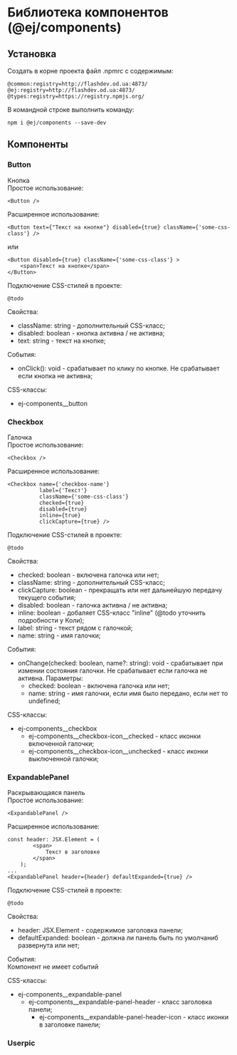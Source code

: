 # Библиотека компонентов (@ej/components) #
## Установка ##
Создать в корне проекта файл .npmrc с содержимым:

    @common:registry=http://flashdev.od.ua:4873/
    @ej:registry=http://flashdev.od.ua:4873/
    @types:registry=https://registry.npmjs.org/

В командной строке выполнить команду:

    npm i @ej/components --save-dev
    
## Компоненты ##
### Button ###
Кнопка  
Простое использование:

    <Button />
    
Расширенное использование:

    <Button text={"Текст на кнопке"} disabled={true} className={'some-css-class'} />

или

    <Button disabled={true} className={'some-css-class'} >
        <span>Текст на кнопке</span>
    </Button>

Подключение CSS-стилей в проекте:

    @todo

Свойства:

* className: string - дополнительный CSS-класс;
* disabled: boolean - кнопка активна / не активна;
* text: string - текст на кнопке;

События:

* onClick(): void - срабатывает по клику по кнопке. Не срабатывает если кнопка не активна;

CSS-классы:

* ej-components__button

### Checkbox ###
Галочка  
Простое использование:

    <Checkbox />
    
Расширенное использование:

    <Checkbox name={'checkbox-name'}
              label={'Текст'}
              className={'some-css-class'}
              checked={true}
              disabled={true}
              inline={true}
              clickCapture={true} />

Подключение CSS-стилей в проекте:

    @todo

Свойства:

* checked: boolean - включена галочка или нет;
* className: string - дополнительный CSS-класс;
* clickCapture: boolean - прекращать или нет дальнейшую передачу текущего события;
* disabled: boolean - галочка активна / не активна;
* inline: boolean - добаляет CSS-класс "inline" (@todo уточнить подробности у Коли);
* label: string - текст рядом с галочкой;
* name: string - имя галочки;

События:

* onChange(checked: boolean, name?: string): void - срабатывает при измении состояния галочки.
Не срабатывает если галочка не активна. Параметры:
    * checked: boolean - включена галочка или нет;
    * name: string - имя галочки, если имя было передано, если нет то undefined;
    
CSS-классы:

* ej-components__checkbox
    * ej-components__checkbox-icon__checked - класс иконки включенной галочки;
    * ej-components__checkbox-icon__unchecked - класс иконки выключенной галочки;

### ExpandablePanel ###
Раскрывающаяся панель  
Простое использование:

    <ExpandablePanel />
    
Расширенное использование:

    const header: JSX.Element = (
            <span>
                Текст в заголовке
            </span>
        );
    ...
    <ExpandablePanel header={header} defaultExpanded={true} />
    
Подключение CSS-стилей в проекте:

    @todo

Свойства:

* header: JSX.Element - содержимое заголовка панели;
* defaultExpanded: boolean - должна ли панель быть по умолчаниб развернута или нет;

События:  
Компонент не имеет событий  

CSS-классы:  

* ej-components__expandable-panel
    * ej-components__expandable-panel-header - класс заголовка панели;
        * ej-components__expandable-panel-header-icon - класс иконки в заголовке панели;

### Userpic ###